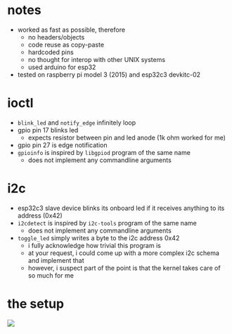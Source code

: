 
# notes
* worked as fast as possible, therefore
    * no headers/objects
    * code reuse as copy-paste
    * hardcoded pins
    * no thought for interop with other UNIX systems
    * used arduino for esp32
* tested on raspberry pi model 3 (2015) and esp32c3 devkitc-02

# ioctl
* `blink_led` and `notify_edge` infinitely loop
* gpio pin 17 blinks led
    * expects resistor between pin and led anode (1k ohm worked for me)
* gpio pin 27 is edge notification
* `gpioinfo` is inspired by `libgpiod` program of the same name
    * does not implement any commandline arguments

# i2c
* esp32c3 slave device blinks its onboard led if it receives anything
    to its address (0x42)
* `i2cdetect` is inspired by `i2c-tools` program of the same name
    * does not implement any commandline arguments
* `toggle_led` simply writes a byte to the i2c address 0x42
    * i fully acknowledge how trivial this program is
    * at your request, i could come up with a more complex i2c schema and
        implement that
    * however, i suspect part of the point is that the kernel takes care of
        so much for me

# the setup
![](setup.jpg)

